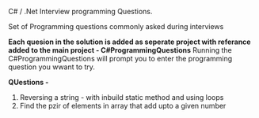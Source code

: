 C# / .Net Interview programming Questions.

Set of Programming questions commonly asked during interviews

**Each quesion in the solution is added as seperate project with referance added to the main project - C#ProgrammingQuestions**
Running the C#ProgrammingQuestions will prompt you to enter the programming question you wwant to try.


**QUestions -**
  1. Reversing a string - with inbuild static method and using loops
  2. Find the pzir of elements in array that add upto a given number
     
